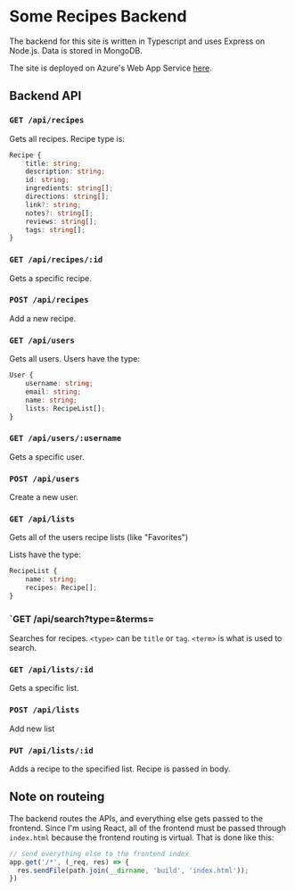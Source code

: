 # Some Recipes Backend

The backend for this site is written in Typescript and uses Express on Node.js. Data is stored in MongoDB.

The site is deployed on Azure's Web App Service [here](https://some-recipes.azurewebsites.net).

## Backend API

### `GET /api/recipes`

Gets all recipes. Recipe type is:

```ts
Recipe {
    title: string;
    description: string;
    id: string;
    ingredients: string[];
    directions: string[];
    link?: string;
    notes?: string[];
    reviews: string[];
    tags: string[];
}
```

### `GET /api/recipes/:id`

Gets a specific recipe.

### `POST /api/recipes`

Add a new recipe.

### `GET /api/users`

Gets all users. Users have the type:

```ts
User {
    username: string;
    email: string;
    name: string;
    lists: RecipeList[];
}
```

### `GET /api/users/:username`

Gets a specific user.

### `POST /api/users`

Create a new user.

### `GET /api/lists`

Gets all of the users recipe lists (like "Favorites")

Lists have the type:

```ts
RecipeList {
    name: string;
    recipes: Recipe[];
}
```

### `GET /api/search?type=<type>&terms=<term>

Searches for recipes. `<type>` can be `title` or `tag`. `<term>` is what is used to search.

### `GET /api/lists/:id`

Gets a specific list.

### `POST /api/lists`

Add new list

### `PUT /api/lists/:id`

Adds a recipe to the specified list. Recipe is passed in body.

## Note on routeing

The backend routes the APIs, and everything else gets passed to the frontend. Since I'm using React, all of the frontend must be passed through `index.html` because the frontend routing is virtual. That is done like this:

```ts
// send everything else to the frontend index
app.get('/*', (_req, res) => {
  res.sendFile(path.join(__dirname, 'build', 'index.html'));
})
```
